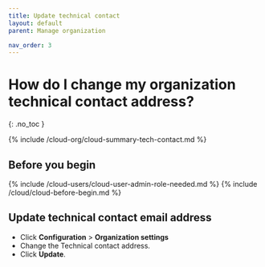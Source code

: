 ```yaml
---
title: Update technical contact
layout: default
parent: Manage organization

nav_order: 3
---
```


# How do I change my organization technical contact address?
{: .no_toc }

{% include /cloud-org/cloud-summary-tech-contact.md %}

## Before you begin

{% include /cloud-users/cloud-user-admin-role-needed.md %}
{% include /cloud/cloud-before-begin.md %}

## Update technical contact email address

* Click **Configuration** > **Organization settings**
* Change the Technical contact address.
* Click **Update**.
